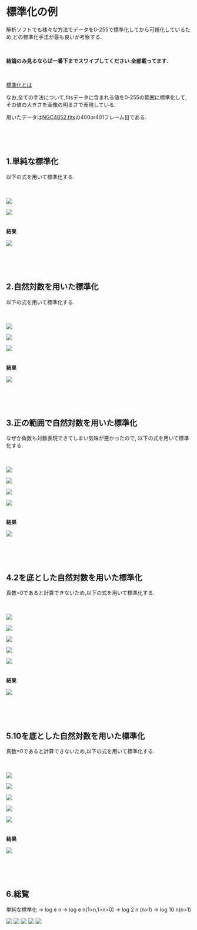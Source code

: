 # 標準化の例

解析ソフトでも様々な方法でデータを0-255で標準化してから可視化しているため,どの標準化手法が最も良いか考察する.

<br>

__結論のみ見るならば一番下までスワイプしてください.全部載ってます.__

<br>

[標準化とは](https://bellcurve.jp/statistics/course/19647.html)

なお,全ての手法について,fitsデータに含まれる値を0-255の範囲に標準化して,その値の大きさを画像の明るさで表現している.

用いたデータは[NGC4852.fits](https://www.dropbox.com/s/8uy7pnvo2o4s44l/datas.zip?dl=0s)の400or401フレーム目である.

<br><br><br>

## 1.単純な標準化
以下の式を用いて標準化する.

<br><br>
![](images/png/v=valueofeachpixel.png)<br>

![](images/png/img.png)
<br><br><br>
__結果__

![](images/normal.jpg)

<br><br><br>

## 2.自然対数を用いた標準化
以下の式を用いて標準化する.

<br><br>
![](images/png/v=valueofeachpixel.png)<br>

![](images/png/loge.png)<br>

![](images/png/img.png)
<br><br><br>
__結果__

![](images/loge.jpg)

<br><br><br>

## 3.正の範囲で自然対数を用いた標準化
なぜか負数も対数表現できてしまい気味が悪かったので,
以下の式を用いて標準化する.

<br><br>
![](images/png/v=valueofeachpixel.png)<br>

![](images/png/v=abs.png)<br>

![](images/png/loge.png)<br>

![](images/png/img.png)
<br><br><br>
__結果__

![](images/loge2.jpg)

<br><br><br>

## 4.2を底とした自然対数を用いた標準化
真数=0であると計算できないため,以下の式を用いて標準化する.

<br><br>
![](images/png/v=valueofeachpixel.png)<br>

![](images/png/v=abs.png)<br>

![](images/png/v=v+1.png)<br>

![](images/png/log2.png)<br>

![](images/png/img.png)
<br><br><br>
__結果__

![](images/log2.jpg)

<br><br><br>

## 5.10を底とした自然対数を用いた標準化
真数=0であると計算できないため,以下の式を用いて標準化する.

<br><br>
![](images/png/v=valueofeachpixel.png)<br>

![](images/png/v=abs.png)<br>

![](images/png/v=v+1.png)<br>

![](images/png/log10.png)<br>

![](images/png/img.png)
<br><br><br>
__結果__

![](images/log10.jpg)

<br><br><br>

## 6.総覧


単純な標準化 → log e n → log e n(1>n,1>n>0) → log 2 n (n>1) → log 10 n(n>1)

![](images/normal.jpg) ![](images/loge.jpg) ![](images/loge2.jpg) ![](images/log2.jpg) ![](images/log10.jpg)
